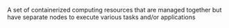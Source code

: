 A set of containerized computing resources that are managed together but have separate nodes to execute various tasks and/or applications
